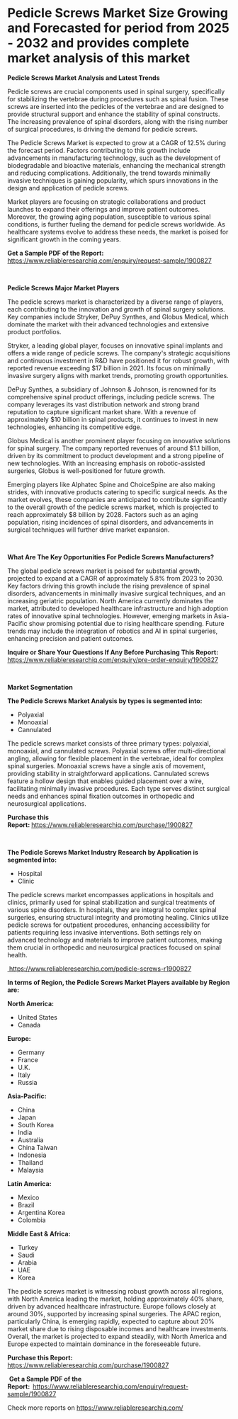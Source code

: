 <p><h1>Pedicle Screws Market Size Growing and Forecasted for period from 2025 - 2032 and provides complete market analysis of this market</h1></p><p><strong>Pedicle Screws Market Analysis and Latest Trends</strong></p>
<p><p>Pedicle screws are crucial components used in spinal surgery, specifically for stabilizing the vertebrae during procedures such as spinal fusion. These screws are inserted into the pedicles of the vertebrae and are designed to provide structural support and enhance the stability of spinal constructs. The increasing prevalence of spinal disorders, along with the rising number of surgical procedures, is driving the demand for pedicle screws.</p><p>The Pedicle Screws Market is expected to grow at a CAGR of 12.5% during the forecast period. Factors contributing to this growth include advancements in manufacturing technology, such as the development of biodegradable and bioactive materials, enhancing the mechanical strength and reducing complications. Additionally, the trend towards minimally invasive techniques is gaining popularity, which spurs innovations in the design and application of pedicle screws. </p><p>Market players are focusing on strategic collaborations and product launches to expand their offerings and improve patient outcomes. Moreover, the growing aging population, susceptible to various spinal conditions, is further fueling the demand for pedicle screws worldwide. As healthcare systems evolve to address these needs, the market is poised for significant growth in the coming years.</p></p>
<p><strong>Get a Sample PDF of the Report:&nbsp;</strong> <a href="https://www.reliableresearchiq.com/enquiry/request-sample/1900827?utm_campaign=2313&utm_medium=2&utm_source=Github&utm_content=ia&utm_term=04032025&utm_id=pedicle-screws">https://www.reliableresearchiq.com/enquiry/request-sample/1900827</a></p>
<p>&nbsp;</p>
<p><strong>Pedicle Screws Major Market Players</strong></p>
<p><p>The pedicle screws market is characterized by a diverse range of players, each contributing to the innovation and growth of spinal surgery solutions. Key companies include Stryker, DePuy Synthes, and Globus Medical, which dominate the market with their advanced technologies and extensive product portfolios.</p><p>Stryker, a leading global player, focuses on innovative spinal implants and offers a wide range of pedicle screws. The company's strategic acquisitions and continuous investment in R&D have positioned it for robust growth, with reported revenue exceeding $17 billion in 2021. Its focus on minimally invasive surgery aligns with market trends, promoting growth opportunities.</p><p>DePuy Synthes, a subsidiary of Johnson & Johnson, is renowned for its comprehensive spinal product offerings, including pedicle screws. The company leverages its vast distribution network and strong brand reputation to capture significant market share. With a revenue of approximately $10 billion in spinal products, it continues to invest in new technologies, enhancing its competitive edge.</p><p>Globus Medical is another prominent player focusing on innovative solutions for spinal surgery. The company reported revenues of around $1.1 billion, driven by its commitment to product development and a strong pipeline of new technologies. With an increasing emphasis on robotic-assisted surgeries, Globus is well-positioned for future growth.</p><p>Emerging players like Alphatec Spine and ChoiceSpine are also making strides, with innovative products catering to specific surgical needs. As the market evolves, these companies are anticipated to contribute significantly to the overall growth of the pedicle screws market, which is projected to reach approximately $8 billion by 2028. Factors such as an aging population, rising incidences of spinal disorders, and advancements in surgical techniques will further drive market expansion.</p></p>
<p>&nbsp;</p>
<p><strong>What Are The Key Opportunities For Pedicle Screws Manufacturers?</strong></p>
<p><p>The global pedicle screws market is poised for substantial growth, projected to expand at a CAGR of approximately 5.8% from 2023 to 2030. Key factors driving this growth include the rising prevalence of spinal disorders, advancements in minimally invasive surgical techniques, and an increasing geriatric population. North America currently dominates the market, attributed to developed healthcare infrastructure and high adoption rates of innovative spinal technologies. However, emerging markets in Asia-Pacific show promising potential due to rising healthcare spending. Future trends may include the integration of robotics and AI in spinal surgeries, enhancing precision and patient outcomes.</p></p>
<p><strong>Inquire or Share Your Questions If Any Before Purchasing This Report:</strong> <a href="https://www.reliableresearchiq.com/enquiry/pre-order-enquiry/1900827?utm_campaign=2313&utm_medium=2&utm_source=Github&utm_content=ia&utm_term=04032025&utm_id=pedicle-screws">https://www.reliableresearchiq.com/enquiry/pre-order-enquiry/1900827</a></p>
<p>&nbsp;</p>
<p><strong>Market Segmentation</strong></p>
<p><strong>The Pedicle Screws Market Analysis by types is segmented into:</strong></p>
<p><ul><li>Polyaxial</li><li>Monoaxial</li><li>Cannulated</li></ul></p>
<p><p>The pedicle screws market consists of three primary types: polyaxial, monoaxial, and cannulated screws. Polyaxial screws offer multi-directional angling, allowing for flexible placement in the vertebrae, ideal for complex spinal surgeries. Monoaxial screws have a single axis of movement, providing stability in straightforward applications. Cannulated screws feature a hollow design that enables guided placement over a wire, facilitating minimally invasive procedures. Each type serves distinct surgical needs and enhances spinal fixation outcomes in orthopedic and neurosurgical applications.</p></p>
<p><strong>Purchase this Report:&nbsp;</strong><a href="https://www.reliableresearchiq.com/purchase/1900827?utm_campaign=2313&utm_medium=2&utm_source=Github&utm_content=ia&utm_term=04032025&utm_id=pedicle-screws">https://www.reliableresearchiq.com/purchase/1900827</a></p>
<p>&nbsp;</p>
<p><strong>The Pedicle Screws Market Industry Research by Application is segmented into:</strong></p>
<p><ul><li>Hospital</li><li>Clinic</li></ul></p>
<p><p>The pedicle screws market encompasses applications in hospitals and clinics, primarily used for spinal stabilization and surgical treatments of various spine disorders. In hospitals, they are integral to complex spinal surgeries, ensuring structural integrity and promoting healing. Clinics utilize pedicle screws for outpatient procedures, enhancing accessibility for patients requiring less invasive interventions. Both settings rely on advanced technology and materials to improve patient outcomes, making them crucial in orthopedic and neurosurgical practices focused on spinal health.</p></p>
<p><a href="https://www.reliableresearchiq.com/pedicle-screws-r1900827?utm_campaign=2313&utm_medium=2&utm_source=Github&utm_content=ia&utm_term=04032025&utm_id=pedicle-screws">&nbsp;https://www.reliableresearchiq.com/pedicle-screws-r1900827</a></p>
<p><strong>In terms of Region, the Pedicle Screws Market Players available by Region are:</strong></p>
<p>
    <p> <strong> North America: </strong>
        <ul>
            <li>United States</li>
            <li>Canada</li>
        </ul>
        </p> 
    <p> <strong> Europe: </strong>
        <ul>
            <li>Germany</li>
            <li>France</li>
            <li>U.K.</li>
            <li>Italy</li>
            <li>Russia</li>
        </ul>
        </p> 
    <p> <strong> Asia-Pacific: </strong>
        <ul>
            <li>China</li>
            <li>Japan</li>
            <li>South Korea</li>
            <li>India</li>
            <li>Australia</li>
            <li>China Taiwan</li>
            <li>Indonesia</li>
            <li>Thailand</li>
            <li>Malaysia</li>
        </ul>
        </p> 
    <p> <strong> Latin America: </strong>
        <ul>
            <li>Mexico</li>
            <li>Brazil</li>
            <li>Argentina Korea</li>
            <li>Colombia</li>
        </ul>
        </p> 
    <p> <strong> Middle East & Africa: </strong>
        <ul>
            <li>Turkey</li>
            <li>Saudi</li>
            <li>Arabia</li>
            <li>UAE</li>
            <li>Korea</li>
        </ul>
    </p>
    </p>
<p><p>The pedicle screws market is witnessing robust growth across all regions, with North America leading the market, holding approximately 40% share, driven by advanced healthcare infrastructure. Europe follows closely at around 30%, supported by increasing spinal surgeries. The APAC region, particularly China, is emerging rapidly, expected to capture about 20% market share due to rising disposable incomes and healthcare investments. Overall, the market is projected to expand steadily, with North America and Europe expected to maintain dominance in the foreseeable future.</p></p>
<p><strong>Purchase this Report: </strong><a href="https://www.reliableresearchiq.com/purchase/1900827?utm_campaign=2313&utm_medium=2&utm_source=Github&utm_content=ia&utm_term=04032025&utm_id=pedicle-screws">https://www.reliableresearchiq.com/purchase/1900827</a></p>
<p>&nbsp;<strong>Get a Sample PDF of the Report:&nbsp;&nbsp;</strong><a href="https://www.reliableresearchiq.com/enquiry/request-sample/1900827?utm_campaign=2313&utm_medium=2&utm_source=Github&utm_content=ia&utm_term=04032025&utm_id=pedicle-screws">https://www.reliableresearchiq.com/enquiry/request-sample/1900827</a></p>
<p><strong></strong></p>
<p>Check more reports on <a href="https://www.reliableresearchiq.com/?utm_campaign=2313&utm_medium=2&utm_source=Github&utm_content=ia&utm_term=04032025&utm_id=pedicle-screws">https://www.reliableresearchiq.com/</a></p>